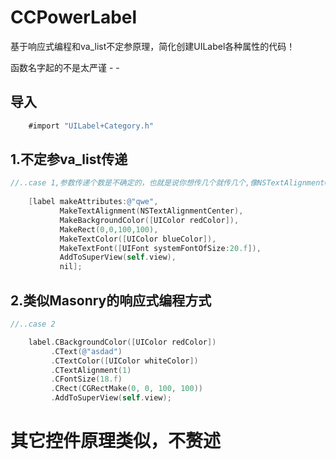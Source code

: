 # CCPowerLabel
基于响应式编程和va_list不定参原理，简化创建UILabel各种属性的代码！

函数名字起的不是太严谨 - - 

导入
---
```objective-c
    #import "UILabel+Category.h"
```

1.不定参va_list传递
---
```objective-c
//..case 1,参数传递个数是不确定的，也就是说你想传几个就传几个,像NSTextAlignmentCenter和@“qwe”并不依赖于函数传递，可以直接作为参数
    
    [label makeAttributes:@"qwe",
           MakeTextAlignment(NSTextAlignmentCenter),
           MakeBackgroundColor([UIColor redColor]),
           MakeRect(0,0,100,100),
           MakeTextColor([UIColor blueColor]),
           MakeTextFont([UIFont systemFontOfSize:20.f]),
           AddToSuperView(self.view),
           nil];

```

2.类似Masonry的响应式编程方式
---
```objective-c
//..case 2

    label.CBackgroundColor([UIColor redColor])
         .CText(@"asdad")
         .CTextColor([UIColor whiteColor])
         .CTextAlignment(1)
         .CFontSize(18.f)
         .CRect(CGRectMake(0, 0, 100, 100))
         .AddToSuperView(self.view);

```
其它控件原理类似，不赘述
===
